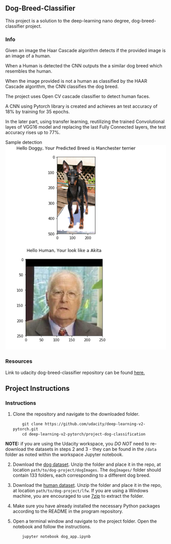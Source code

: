 ## Dog-Breed-Classifier
This project is a solution to the deep-learning nano degree, dog-breed-classifier project.

### Info

Given an image the Haar Cascade algorithm detects if the provided image is an image of a human. 

When a Human is detected the CNN outputs the a similar dog breed which resembles the human. 

When the image provided is not a human as classified by the HAAR Cascade algorithm, the CNN classifies the dog breed.

The project uses Open CV cascade classifier to detect human faces.

A CNN using Pytorch library is created and achieves an test accuracy of 18% by training for 35 epochs. 

In the later part, using transfer learning, reutilizing the trained Convolutional layes of VGG16 model and replacing the last Fully Connected layers, the test accuracy rises up to 77%.
 
Sample detection <img src="Result_.PNG">

### Resources
Link to udacity dog-breed-classifier repository can be found [here.](https://github.com/udacity/deep-learning-v2-pytorch)

## Project Instructions

### Instructions

1. Clone the repository and navigate to the downloaded folder.
	
	```	
		git clone https://github.com/udacity/deep-learning-v2-pytorch.git
		cd deep-learning-v2-pytorch/project-dog-classification
	```
    
__NOTE:__ if you are using the Udacity workspace, you *DO NOT* need to re-download the datasets in steps 2 and 3 - they can be found in the `/data` folder as noted within the workspace Jupyter notebook.

2. Download the [dog dataset](https://s3-us-west-1.amazonaws.com/udacity-aind/dog-project/dogImages.zip).  Unzip the folder and place it in the repo, at location `path/to/dog-project/dogImages`.  The `dogImages/` folder should contain 133 folders, each corresponding to a different dog breed.
3. Download the [human dataset](http://vis-www.cs.umass.edu/lfw/lfw.tgz).  Unzip the folder and place it in the repo, at location `path/to/dog-project/lfw`.  If you are using a Windows machine, you are encouraged to use [7zip](http://www.7-zip.org/) to extract the folder. 
4. Make sure you have already installed the necessary Python packages according to the README in the program repository.
5. Open a terminal window and navigate to the project folder. Open the notebook and follow the instructions.
	
	```
		jupyter notebook dog_app.ipynb
	```



